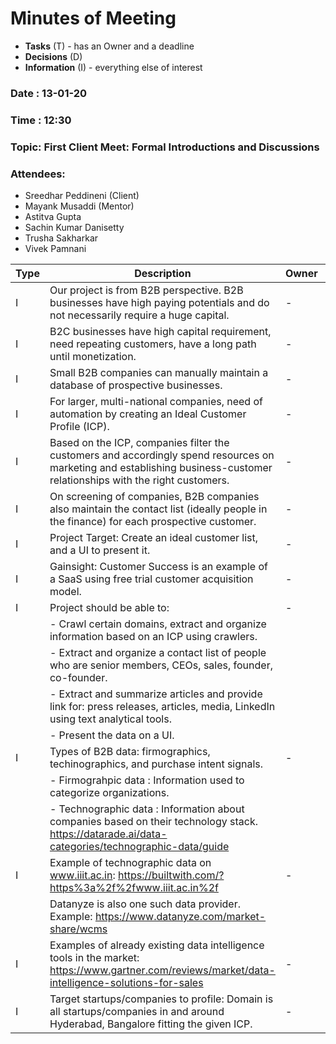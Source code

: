# Minutes of Meeting
 * **Tasks** (T) - has an Owner and a deadline
 * **Decisions** (D)
 * **Information** (I) - everything else of interest

### Date : 13-01-20
### Time : 12:30
### Topic: First Client Meet: Formal Introductions and Discussions
### Attendees: 
* Sreedhar Peddineni (Client)
* Mayank Musaddi (Mentor)
* Astitva Gupta
* Sachin Kumar Danisetty
* Trusha Sakharkar
* Vivek Pamnani

Type | Description | Owner | Deadline
---- | ----------- | ----- | --------
I | Our project is from B2B perspective. B2B businesses have high paying potentials and do not necessarily require a huge capital. | - | -
I | B2C businesses have high capital requirement, need repeating customers, have a long path until monetization. | - | - 
I | Small B2B companies can manually maintain a database of prospective businesses. | - | -
I | For larger, multi-national companies, need of automation by creating an Ideal Customer Profile (ICP). | - | -
I | Based on the ICP, companies filter the customers and accordingly spend resources on marketing and establishing business-customer relationships with the right customers. | - | -
I | On screening of companies, B2B companies also maintain the contact list (ideally people in the finance) for each prospective customer. | - | -
I | Project Target: Create an ideal customer list, and a UI to present it. | - | -
I | Gainsight: Customer Success is an example of a SaaS using free trial customer acquisition model. | - | -
I | Project should be able to: | - | -
&nbsp; | -  Crawl certain domains, extract and organize information based on an ICP using crawlers. | &nbsp; | &nbsp;
&nbsp; | -  Extract and organize a contact list of people who are senior members, CEOs, sales, founder, co-founder. | &nbsp; | &nbsp;
&nbsp; | -  Extract and summarize articles and provide link for: press releases, articles, media, LinkedIn using text analytical tools. | &nbsp; | &nbsp;
&nbsp; | -  Present the data on a UI. | &nbsp; | &nbsp;
I | Types of B2B data: firmographics, techinographics, and purchase intent signals. | - | -
&nbsp; | -  Firmograhpic data : Information used to categorize organizations. | &nbsp; | &nbsp;
&nbsp; | -  Technographic data : Information about companies based on their technology stack. https://datarade.ai/data-categories/technographic-data/guide | &nbsp; | &nbsp;
I | Example of technographic data on www.iiit.ac.in: https://builtwith.com/?https%3a%2f%2fwww.iiit.ac.in%2f | - | -
&nbsp; | Datanyze is also one such data provider. Example: https://www.datanyze.com/market-share/wcms | &nbsp; | &nbsp;
I | Examples of already existing data intelligence tools in the market: https://www.gartner.com/reviews/market/data-intelligence-solutions-for-sales | - | -
I | Target startups/companies to profile: Domain is all startups/companies in and around Hyderabad, Bangalore fitting the given ICP. | - | -
